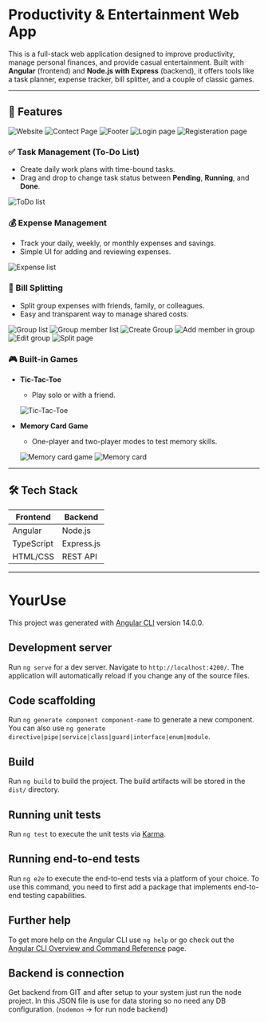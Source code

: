 # Productivity & Entertainment Web App

This is a full-stack web application designed to improve productivity, manage personal finances, and provide casual entertainment. Built with **Angular** (frontend) and **Node.js with Express** (backend), it offers tools like a task planner, expense tracker, bill splitter, and a couple of classic games.

---

## 🚀 Features

![Website](src/assets/screenshots/Website.png)
![Contect Page](src/assets/screenshots/Contact-page.png)
![Footer](src/assets/screenshots/Footer.png)
![Login page](src/assets/screenshots/Login-page.png)
![Registeration page](src/assets/screenshots/Register-page.png)

### ✅ Task Management (To-Do List)
- Create daily work plans with time-bound tasks.
- Drag and drop to change task status between **Pending**, **Running**, and **Done**.

![ToDo list](src/assets/screenshots/ToDo.png)

### 💰 Expense Management
- Track your daily, weekly, or monthly expenses and savings.
- Simple UI for adding and reviewing expenses.

![Expense list](src/assets/screenshots/Expense.png)

### 🤝 Bill Splitting
- Split group expenses with friends, family, or colleagues.
- Easy and transparent way to manage shared costs.

![Group list](src/assets/screenshots/Group-list.png)
![Group member list](src/assets/screenshots/Group-member-list.png)
![Create Group](src/assets/screenshots/Create-Group.png)
![Add member in group](src/assets/screenshots/Add-member-in-group.png)
![Edit group](src/assets/screenshots/Edit-group.png)
![Split page](src/assets/screenshots/Split-page.png)

### 🎮 Built-in Games
- **Tic-Tac-Toe**
  - Play solo or with a friend.

  ![Tic-Tac-Toe](src/assets/screenshots/Tic-Tac-Toe.png)

- **Memory Card Game**
  - One-player and two-player modes to test memory skills.

  ![Memory card game](src/assets/screenshots/Memory-card-game.png)
  ![Memory card](src/assets/screenshots/Memory-card.png)

---

## 🛠 Tech Stack

| Frontend   | Backend        |
|------------|----------------|
| Angular    | Node.js        |
| TypeScript | Express.js     |
| HTML/CSS   | REST API       |

---

# YourUse

This project was generated with [Angular CLI](https://github.com/angular/angular-cli) version 14.0.0.

## Development server

Run `ng serve` for a dev server. Navigate to `http://localhost:4200/`. The application will automatically reload if you change any of the source files.

## Code scaffolding

Run `ng generate component component-name` to generate a new component. You can also use `ng generate directive|pipe|service|class|guard|interface|enum|module`.

## Build

Run `ng build` to build the project. The build artifacts will be stored in the `dist/` directory.

## Running unit tests

Run `ng test` to execute the unit tests via [Karma](https://karma-runner.github.io).

## Running end-to-end tests

Run `ng e2e` to execute the end-to-end tests via a platform of your choice. To use this command, you need to first add a package that implements end-to-end testing capabilities.

## Further help

To get more help on the Angular CLI use `ng help` or go check out the [Angular CLI Overview and Command Reference](https://angular.io/cli) page.

## Backend is connection

Get backend from GIT and after setup to your system just run the node project. In this JSON file is use for data storing so no need any DB configuration. (`nodemon` -> for run node backend)
